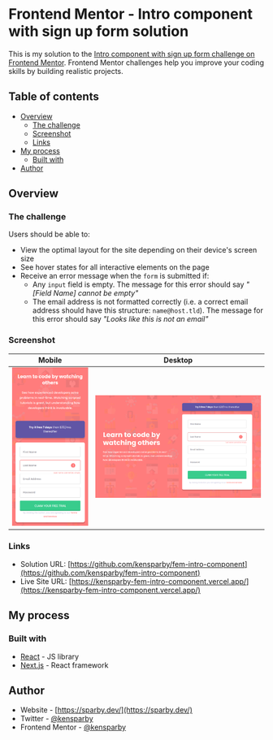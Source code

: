 # Frontend Mentor - Intro component with sign up form solution

This is my solution to the [Intro component with sign up form challenge on Frontend Mentor](https://www.frontendmentor.io/challenges/intro-component-with-signup-form-5cf91bd49edda32581d28fd1). Frontend Mentor challenges help you improve your coding skills by building realistic projects.

## Table of contents

- [Overview](#overview)
  - [The challenge](#the-challenge)
  - [Screenshot](#screenshot)
  - [Links](#links)
- [My process](#my-process)
  - [Built with](#built-with)
- [Author](#author)

## Overview

### The challenge

Users should be able to:

- View the optimal layout for the site depending on their device's screen size
- See hover states for all interactive elements on the page
- Receive an error message when the `form` is submitted if:
  - Any `input` field is empty. The message for this error should say _"[Field Name] cannot be empty"_
  - The email address is not formatted correctly (i.e. a correct email address should have this structure: `name@host.tld`). The message for this error should say _"Looks like this is not an email"_

### Screenshot

| Mobile                                                             | Desktop                                                              |
| ------------------------------------------------------------------ | -------------------------------------------------------------------- |
| ![Screenshot of mobile solution](./screenshot-mobile.png?raw=true) | ![Screenshot of desktop solution](./screenshot-desktop.png?raw=true) |

### Links

- Solution URL: [https://github.com/kensparby/fem-intro-component](https://github.com/kensparby/fem-intro-component)
- Live Site URL: [https://kensparby-fem-intro-component.vercel.app/](https://kensparby-fem-intro-component.vercel.app/)

## My process

### Built with

- [React](https://reactjs.org/) - JS library
- [Next.js](https://nextjs.org/) - React framework

## Author

- Website - [https://sparby.dev/](https://sparby.dev/)
- Twitter - [@kensparby](https://www.twitter.com/kensparby)
- Frontend Mentor - [@kensparby](https://www.frontendmentor.io/profile/kensparby)
